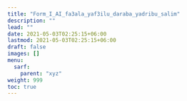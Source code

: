```yaml
---
title: "Form_I_AI_fa3ala_yaf3ilu_daraba_yadribu_salim"
description: ""
lead: ""
date: 2021-05-03T02:25:15+06:00
lastmod: 2021-05-03T02:25:15+06:00
draft: false
images: []
menu: 
  sarf:
    parent: "xyz"
weight: 999
toc: true
---
```



